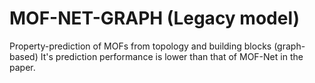 # MOF-NET-GRAPH (Legacy model)
Property-prediction of MOFs from topology and building blocks (graph-based)
It's prediction performance is lower than that of MOF-Net in the paper.
